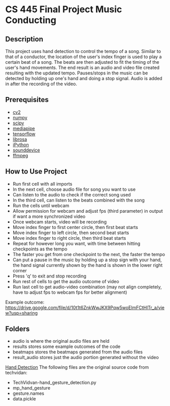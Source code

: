# CS 445 Final Project Music Conducting

## Description
This project uses hand detection to control the tempo of a song. Similar to that of a conductor, the location of the user's index finger is used to play a certain beat of a song. The beats are then adjusted to fit the timing of the user's hand movements. The end result is an audio and video file created resulting with the updated tempo. Pauses/stops in the music can be detected by holding up one's hand and doing a stop signal. Audio is added in after the recording of the video.

## Prerequisites
* [cv2](https://pypi.org/project/opencv-python/)
* [numpy](https://numpy.org/install/)
* [scipy](https://docs.scipy.org/doc/scipy/getting_started.html)
* [mediapipe](https://google.github.io/mediapipe/getting_started/python.html)
* [tensorflow](https://www.tensorflow.org/install)
* [librosa](https://librosa.org/doc/latest/install.html)
* [iPython](https://ipython.org/install.html)
* [sounddevice](https://python-sounddevice.readthedocs.io/en/0.4.3/installation.html)
* [ffmpeg](https://pypi.org/project/ffmpeg-python/)

## How to Use Project
* Run first cell with all imports
* In the next cell, choose audio file for song you want to use
* Can listen to the audio to check if the correct song used
* In the third cell, can listen to the beats combined with the song
* Run the cells until webcam
* Allow permission for webcam and adjust fps (third parameter) in output if want a more synchronized video
* Once webcam starts, video will be recording
* Move index finger to first center circle, then first beat starts
* Move index finger to left circle, then second beat starts
* Move index finger to right circle, then third beat starts
* Repeat for however long you want, with time between hitting checkpoints as the tempo
* The faster you get from one checkpoint to the next, the faster the tempo
* Can put a pause in the music by holding up a stop sign with your hand, the hand signal currently shown by the hand is shown in the lower right corner
* Press 'q' to exit and stop recording
* Run rest of cells to get the audio outcome of video
* Run last cell to get audio-video combination (may not align completely, have to adjust fps to webcam fps for better alignment)


Example outcome: https://drive.google.com/file/d/10t1t6ZnkWwJKX9Pqw5woElmFCtHlTr_a/view?usp=sharing 

## Folders
* audio is where the original audio files are held
* results stores some example outcomes of the code
* beatmaps stores the beatmaps generated from the audio files
* result_audio stores just the audio portion generated without the video

[Hand Detection](https://techvidvan.com/tutorials/hand-gesture-recognition-tensorflow-opencv/)
The following files are the original source code from techvidan: 
* TechVidvan-hand_gesture_detection.py
* mp_hand_gesture
* gesture.names
* data.pickle